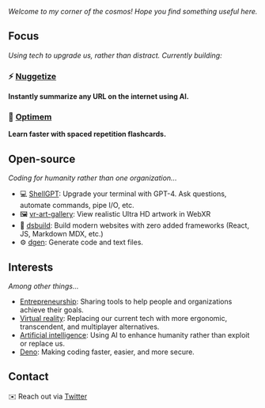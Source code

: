 *Welcome to my corner of the cosmos! Hope you find something useful here.*

## Focus
*Using tech to upgrade us, rather than distract. Currently building:*

### ⚡️ [**Nuggetize**](https://nuggetize.com)
**Instantly summarize any URL on the internet using AI.** 

### 🧠 [**Optimem**](https://optimem.org)
**Learn faster with spaced repetition flashcards.** 

## Open-source
*Coding for humanity rather than one organization...*

- 💻 [ShellGPT](https://github.com/mattvr/shellgpt): Upgrade your terminal with GPT-4. Ask questions, automate commands, pipe I/O, etc.
- 🖼️ [vr-art-gallery](https://github.com/mattvr/vr-art-gallery): View realistic Ultra HD artwork in WebXR 
- 🔨 [dsbuild](https://github.com/mattvr/dsbuild): Build modern websites with zero added frameworks (React, JS, Markdown MDX, etc.)
- ⚙️ [dgen](https://github.com/mattvr/dgen): Generate code and text files. 

## Interests
*Among other things...*

- [Entrepreneurship](https://mattvr.io): Sharing tools to help people and organizations achieve their goals.
- [Virtual reality](https://mattvr.io/vr): Replacing our current tech with more ergonomic, transcendent, and multiplayer alternatives.
- [Artificial intelligence](https://mattvr.io/ai): Using AI to enhance humanity rather than exploit or replace us.
- [Deno](https://mattvr.io/deno): Making coding faster, easier, and more secure.

## Contact

✉️ Reach out via [Twitter](https://mattvr.io/twitter)
